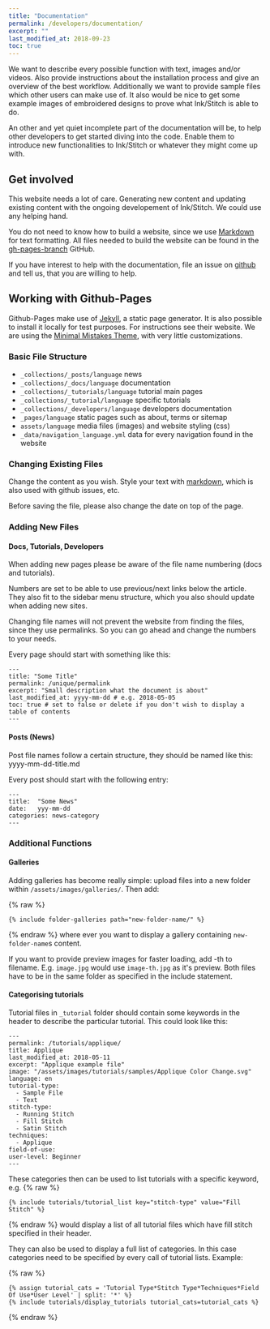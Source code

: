 ```yaml
---
title: "Documentation"
permalink: /developers/documentation/
excerpt: ""
last_modified_at: 2018-09-23
toc: true
---
```

We want to describe every possible function with text, images and/or videos. Also provide instructions about the installation process and give an overview of the best workflow. Additionally we want to provide sample files which other users can make use of. It also would be nice to get some example images of embroidered designs to prove what Ink/Stitch is able to do.

An other and yet quiet incomplete part of the documentation will be, to help other developers to get started diving into the code. Enable them to introduce new functionalities to Ink/Stitch or whatever they might come up with.

## Get involved
This website needs a lot of care. Generating new content and updating existing content with the ongoing developement of Ink/Stitch. We could use any helping hand.

You do not need to know how to build a website, since we use [Markdown](https://help.github.com/articles/basic-writing-and-formatting-syntax/) for text formatting. All files needed to build the website can be found in the [gh-pages-branch](https://github.com/inkstitch/inkstitch/tree/gh-pages) GitHub.

If you have interest to help with the documentation, file an issue on [github](https://github.com/inkstitch/inkstitch/issues) and tell us, that you are willing to help.

## Working with Github-Pages

Github-Pages make use of [Jekyll](https://jekyllrb.com/), a static page generator. It is also possible to install it locally for test purposes. For instructions see their website.
We are using the [Minimal Mistakes Theme](https://mmistakes.github.io/minimal-mistakes/), with very little customizations.

### Basic File Structure

* `_collections/_posts/language` news
* `_collections/_docs/language` documentation
* `_collections/_tutorials/language` tutorial main pages
* `_collections/_tutorial/language` specific tutorials
* `_collections/_developers/language` developers documentation
* `_pages/language` static pages such as about, terms or sitemap
* `assets/language` media files (images) and website styling (css)
* `_data/navigation_language.yml` data for every navigation found in the website

### Changing Existing Files
Change the content as you wish. Style your text with [markdown](https://help.github.com/articles/basic-writing-and-formatting-syntax/), which is also used with github issues, etc.

Before saving the file, please also change the date on top of the page.

### Adding New Files

#### Docs, Tutorials, Developers
When adding new pages please be aware of the file name numbering (docs and tutorials).

Numbers are set to be able to use previous/next links below the article. They also fit to the sidebar menu structure, which you also should update when adding new sites.

Changing file names will not prevent the website from finding the files, since they use permalinks. So you can go ahead and change the numbers to your needs.

Every page should start with something like this:

```
---
title: "Some Title"
permalink: /unique/permalink
excerpt: "Small description what the document is about"
last_modified_at: yyyy-mm-dd # e.g. 2018-05-05
toc: true # set to false or delete if you don't wish to display a table of contents
---
```

#### Posts (News)

Post file names follow a certain structure, they should be named like this: yyyy-mm-dd-title.md

Every post should start with the following entry:

```
---
title:  "Some News"
date:   yyy-mm-dd
categories: news-category
---
```

### Additional Functions

#### Galleries

Adding galleries has become really simple: upload files into a new folder within `/assets/images/galleries/`.
Then add: 

{% raw %}
```
{% include folder-galleries path="new-folder-name/" %}
```
{% endraw %}
where ever you want to display a gallery containing `new-folder-name`s content.

If you want to provide preview images for faster loading, add -th to filename. E.g. `image.jpg` would use `image-th.jpg` as it's preview. Both files have to be in the same folder as specified in the include statement.

#### Categorising tutorials

Tutorial files in `_tutorial` folder should contain some keywords in the header to describe the particular tutorial. This could look like this:


```
---
permalink: /tutorials/applique/
title: Applique
last_modified_at: 2018-05-11
excerpt: "Applique example file"
image: "/assets/images/tutorials/samples/Applique Color Change.svg"
language: en
tutorial-type:
  - Sample File
  - Text
stitch-type: 
  - Running Stitch
  - Fill Stitch
  - Satin Stitch
techniques:
  - Applique
field-of-use:
user-level: Beginner
---
```

These categories then can be used to list tutorials with a specific keyword, e.g. 
{% raw %}
```
{% include tutorials/tutorial_list key="stitch-type" value="Fill Stitch" %}
```
{% endraw %}
would display a list of all tutorial files which have fill stitch specified in their header.

They can also be used to display a full list of categories. In this case categories need to be specified by every call of tutorial lists. Example:

{% raw %}
```
{% assign tutorial_cats = 'Tutorial Type*Stitch Type*Techniques*Field Of Use*User Level' | split: '*' %}
{% include tutorials/display_tutorials tutorial_cats=tutorial_cats %}
```
{% endraw %}


